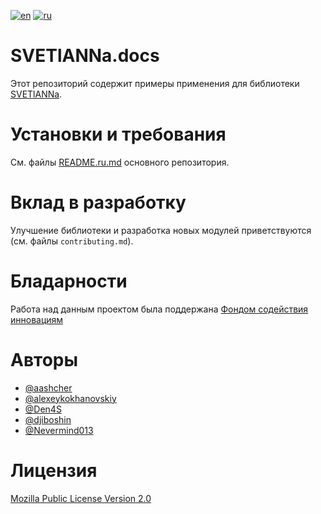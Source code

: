 [![en](https://img.shields.io/badge/lang-EN-blue.svg)](https://github.com/CompPhysLab/SVETlANNa.docs/blob/main/README.md)
[![ru](https://img.shields.io/badge/lang-RU-green.svg)](https://github.com/CompPhysLab/SVETlANNa.docs/blob/main/README.ru.md)

# SVETlANNa.docs

Этот репозиторий содержит примеры применения для библиотеки [SVETlANNa](https://github.com/CompPhysLab/SVETlANNa/blob/main).

# Установки и требования

См. файлы [README.ru.md](https://github.com/CompPhysLab/SVETlANNa/blob/main/README.md) основного репозитория.

# Вклад в разработку

Улучшение библиотеки и разработка новых модулей приветствуются (см. файлы `contributing.md`).

# Бладарности

Работа над данным проектом была поддержана [Фондом содействия инновациям](https://en.fasie.ru/)

# Авторы

- [@aashcher](https://github.com/aashcher)
- [@alexeykokhanovskiy](https://github.com/alexeykokhanovskiy)
- [@Den4S](https://github.com/Den4S)
- [@djiboshin](https://github.com/djiboshin)
- [@Nevermind013](https://github.com/Nevermind013)

# Лицензия

[Mozilla Public License Version 2.0](https://www.mozilla.org/en-US/MPL/2.0/)
